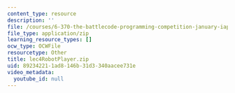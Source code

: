 ```yaml
---
content_type: resource
description: ''
file: /courses/6-370-the-battlecode-programming-competition-january-iap-2013/892342211ad8146b31d3340aacee731e_lec4RobotPlayer.zip
file_type: application/zip
learning_resource_types: []
ocw_type: OCWFile
resourcetype: Other
title: lec4RobotPlayer.zip
uid: 89234221-1ad8-146b-31d3-340aacee731e
video_metadata:
  youtube_id: null
---
```


